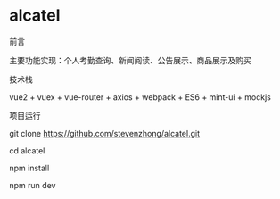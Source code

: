 # alcatel

前言

主要功能实现：个人考勤查询、新闻阅读、公告展示、商品展示及购买

技术栈

vue2 + vuex + vue-router + axios + webpack + ES6 + mint-ui + mockjs

项目运行


git clone https://github.com/stevenzhong/alcatel.git 

cd alcatel

npm install

npm run dev



